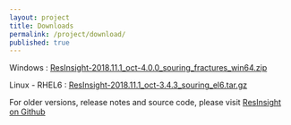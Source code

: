 ```yaml
---
layout: project
title: Downloads
permalink: /project/download/
published: true
---
```


Windows : [ResInsight-2018.11.1_oct-4.0.0_souring_fractures_win64.zip](https://github.com/OPM/ResInsight/releases/download/v2018.11.1/ResInsight-2018.11.1_oct-4.0.0_souring_win64.zip)

Linux - RHEL6 : [ResInsight-2018.11.1_oct-3.4.3_souring_el6.tar.gz](https://github.com/OPM/ResInsight/releases/download/v2018.11.1/ResInsight-2018.11.1_oct-3.4.3_souring_el6.tar.gz) 

For older versions, release notes and source code, please visit [ResInsight on Github](https://github.com/OPM/ResInsight/releases/)

